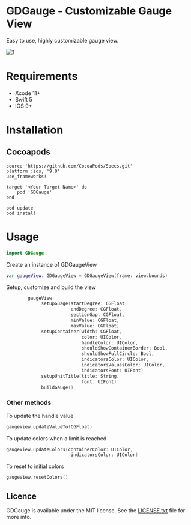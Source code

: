 # GDGauge - Customizable Gauge View

Easy to use, highly customizable gauge view.   


![1](https://user-images.githubusercontent.com/9967486/40322974-4ccd8c1e-5d49-11e8-9adc-8c8569335484.png)

# Requirements
- Xcode 11+
- Swift 5
- iOS 9+


# Installation

## Cocoapods
```
source 'https://github.com/CocoaPods/Specs.git'
platform :ios, '9.0'
use_frameworks!

target '<Your Target Name>' do
    pod 'GDGauge'
end
```
    pod update
    pod install

# Usage
```swift
import GDGauge
```

Create an instance of GDGaugeView
```swift
var gaugeView: GDGaugeView = GDGaugeView(frame: view.bounds)
```

Setup, customize and build the view
```swift 
        gaugeView
            .setupGuage(startDegree: CGFloat,
                        endDegree: CGFloat,
                        sectionGap: CGFloat,
                        minValue: CGFloat,
                        maxValue: CGFloat)
            .setupContainer(width: CGFloat,
                            color: UIColor,
                            handleColor: UIColor,
                            shouldShowContainerBorder: Bool,
                            shouldShowFullCircle: Bool,
                            indicatorsColor: UIColor,
                            indicatorsValuesColor: UIColor,
                            indicatorsFont: UIFont)
            .setupUnitTitle(title: String,
                            font: UIFont)
            .buildGauge()
```

### Other methods
To update the handle value
```swift
gaugeView.updateValueTo(CGFloat)
```

To update colors when a limit is reached
```swift
gaugeView.updateColors(containerColor: UIColor,
                        indicatorsColor: UIColor)
```

To reset to initial colors
```swift
gaugeView.resetColors()
```

## Licence
GDGauge is available under the MIT license. See the [LICENSE.txt](https://github.com/saeid/GDGauge/blob/master/LICENSE) file for more info.
